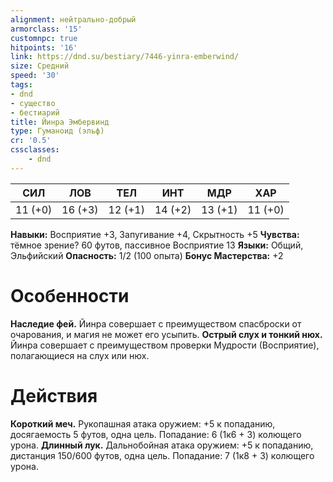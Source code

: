 ```yaml
---
alignment: нейтрально-добрый
armorclass: '15'
customnpc: true
hitpoints: '16'
link: https://dnd.su/bestiary/7446-yinra-emberwind/
size: Средний
speed: '30'
tags:
- dnd
- существо
- бестиарий
title: Йинра Эмбервинд
type: Гуманоид (эльф)
cr: '0.5'
cssclasses:
    - dnd
---
```



| СИЛ | ЛОВ | ТЕЛ | ИНТ | МДР | ХАР |
|---|---|---|---|---|---|
| 11 (+0) | 16 (+3) | 12 (+1) | 14 (+2) | 13 (+1) | 11 (+0) |
**Навыки:** Восприятие +3, Запугивание +4, Скрытность +5
**Чувства:** тёмное зрение? 60 футов, пассивное Восприятие 13
**Языки:** Общий, Эльфийский
**Опасность:** 1/2 (100 опыта)
**Бонус Мастерства:** +2


# Особенности
**Наследие фей.** Йинра совершает с преимуществом спасброски от очарования, и магия не может его усыпить.
**Острый слух и тонкий нюх.** Йинра совершает с преимуществом проверки Мудрости (Восприятие), полагающиеся на слух или нюх.


# Действия
**Короткий меч.** Рукопашная атака оружием: +5 к попаданию, досягаемость 5 футов, одна цель. Попадание: 6 (1к6 + 3) колющего урона.
**Длинный лук.** Дальнобойная атака оружием: +5 к попаданию, дистанция 150/600 футов, одна цель. Попадание: 7 (1к8 + 3) колющего урона.